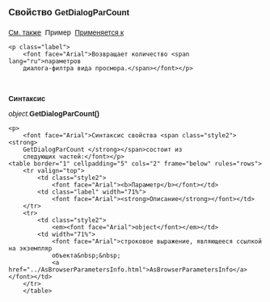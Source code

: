 ﻿<html>
<head>
<title>AsBrowserParametersInfo\GetDialogParCount</title>
<style type="text/css">
.style1 {
	font-family: Arial;
	font-size: medium;
}
.style2 {
	font-family: Arial;
}
</style>
</head>

<body>

<p><strong><font size="4" face="Arial">Свойство
</font></strong><span class="style1"><strong>GetDialogParCount</strong></span><strong><font size="4" face="Arial"><br>
<br>
</font></strong><font face="Arial"><a href="../AsBrowserParametersInfo.html">См. также</a>&nbsp;
Пример&nbsp; <a href="../AsBrowserParametersInfo.html">Применяется к</a></font></p>

    <p class="label">
        <font face="Arial">Возвращает количество <span lang="ru">параметров 
        диалога-филтра вида просмора.</span></font></p>

<p class="label">&nbsp;</p>

<p class="label"><font face="Arial"><b>Синтаксис</b></font></p>

<p><font face="Arial"><em>object.</em></font><span class="style2"><strong>GetDialogParCount()</strong></span></p>

    <p>
        <font face="Arial">Синтаксис свойства <span class="style2"><strong>
        GetDialogParCount </strong></span>состоит из 
        следующих частей:</font></p>
    <table border="1" cellpadding="5" cols="2" frame="below" rules="rows">
        <tr valign="top">
            <td class="style2">
                <font face="Arial"><b>Параметр</b></font></td>
            <td class="label" width="71%">
                <font face="Arial"><strong>Описание</strong></font></td>
        </tr>
        <tr>
            <td class="style2">
                <em><font face="Arial">object</font></em></td>
            <td width="71%">
                <font face="Arial">строковое выражение, являющееся ссылкой на экземпляр 
                объекта&nbsp;&nbsp; 
                <a href="../AsBrowserParametersInfo.html">AsBrowserParametersInfo</a> </font></td>
        </tr>
        </table>

</body>
</html>
